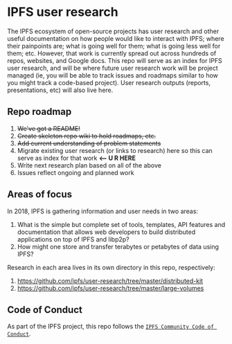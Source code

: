 # IPFS user research 

The IPFS ecosystem of open-source projects has user research and other useful documentation on how people would like to interact with IPFS; where their painpoints are; what is going well for them; what is going less well for them; etc. However, that work is currently spread out across hundreds of repos, websites, and Google docs. This repo will serve as an index for IPFS user research, and will be where future user research work will be project managed (ie, you will be able to track issues and roadmaps similar to how you might track a code-based project). User research outputs (reports, presentations, etc) will also live here.

## Repo roadmap

1. ~~We've got a README!~~
1. ~~Create skeleton repo wiki to hold roadmaps, etc.~~
1. ~~Add current understanding of problem statements~~
1. Migrate existing user research (or links to research) here so this can serve as index for that work **<-- U R HERE**
1. Write next research plan based on all of the above
1. Issues reflect ongoing and planned work

## Areas of focus

In 2018, IPFS is gathering information and user needs in two areas:

1. What is the simple but complete set of tools, templates, API features and documentation that allows web developers to build distributed applications on top of IPFS and libp2p?
1. How might one store and transfer terabytes or petabytes of data using IPFS?

Research in each area lives in its own directory in this repo, respectively:
1. https://github.com/ipfs/user-research/tree/master/distributed-kit
1. https://github.com/ipfs/user-research/tree/master/large-volumes

## Code of Conduct

As part of the IPFS project, this repo follows the [`IPFS Community Code of Conduct`](https://github.com/ipfs/community/blob/master/code-of-conduct.md).
